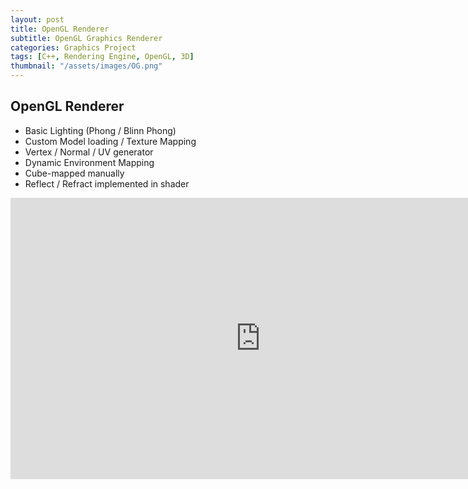```yaml
---
layout: post
title: OpenGL Renderer
subtitle: OpenGL Graphics Renderer
categories: Graphics Project
tags: [C++, Rendering Engine, OpenGL, 3D]
thumbnail: "/assets/images/OG.png"
---
```


## OpenGL Renderer

- Basic Lighting (Phong / Blinn Phong)
- Custom Model loading / Texture Mapping
- Vertex / Normal / UV generator
- Dynamic Environment Mapping
- Cube-mapped manually
- Reflect / Refract implemented in shader


<iframe width="800" height="450" src="https://www.youtube.com/embed/W0tpeApuX6k" frameborder="0" allowfullscreen></iframe>